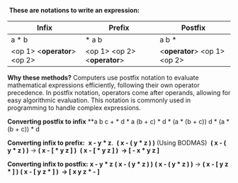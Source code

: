 
 **These are notations to write an expression:**

| **Infix**                    | **Prefix**                   | **Postfix**                  |
| ---------------------------- | ---------------------------- | ---------------------------- |
| a * b                        | * a b                        | a b *                        |
| <op 1> <**operator**> <op 2> | <op 1> <op 2> <**operator**> | <**operator**> <op 1> <op 2> |

**Why these methods?**
	Computers use postfix notation to evaluate mathematical expressions efficiently, following their own operator precedence. 
	In postfix notation, operators come after operands, allowing for easy algorithmic evaluation. 
	This notation is commonly used in programming to handle complex expressions.

**Converting postfix to infix**
	**a b c + * d *
	a (b + c) * d * 
	(a * (b + c)) d *
	(a * (b + c))  * d

**Converting infix to prefix:** 
	 **x - y * z**.
	 **( x - ( y * z ) )** (Using BODMAS)
	 **( x - ( y * z ) )** → **( x - [ * y z ] )**
	 **( x - [ * y z ] )  → [ - x * y z ]**

**Converting infix to postfix:**
	**x - y * z**
	**( x - ( y * z ) )**
	**( x - ( y * z ) )** → **( x - [ y z * ] )**
	**( x - [ y z * ] )  → [ x y z * - ]**